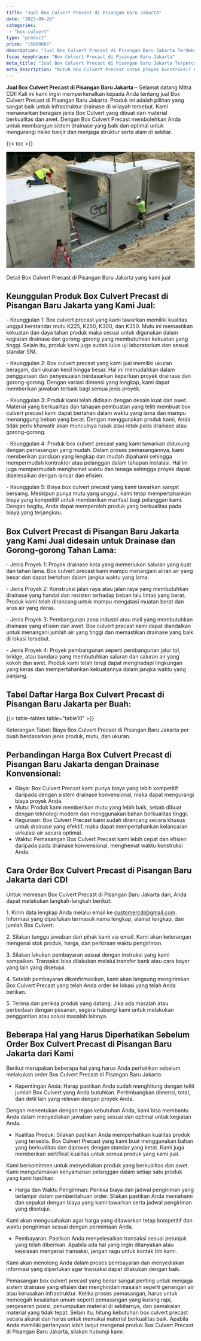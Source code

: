 ```yaml
---
title: "Jual Box Culvert Precast di Pisangan Baru Jakarta"
date: "2023-09-20"
categories:
 - "box-culvert"
type: "product"
price: "[600000]"
description: "Jual Box Culvert Precast di Pisangan Baru Jakarta Terdekat. Box Culvert Precast ini menjadi solusi utama dalam proyek pembangunan sebagai saluran drainase yang prima dan unggul. Hubungi kami untuk konsultasi mendalam."
focus_keyphrase: "Box Culvert Precast di Pisangan Baru Jakarta"
meta_title: "Jual Box Culvert Precast di Pisangan Baru Jakarta Terpercaya - CDI"
meta_description: "Butuh Box Culvert Precast untuk proyek konstruksi? Kami adalah solusi tepat dengan kualitas premium. Dapatkan informasi sekarang."
---
```


**Jual Box Culvert Precast di Pisangan Baru Jakarta** – Selamat datang Mitra CDI! Kali ini kami ingin memperkenalkan kepada Anda tentang jual Box Culvert Precast di Pisangan Baru Jakarta. Produk ini adalah pilihan yang sangat baik untuk infrastruktur drainase di wilayah tersebut. Kami menawarkan beragam jenis Box Culvert yang dibuat dari material berkualitas dan awet. Dengan Box Culvert Precast membolehkan Anda untuk membangun sistem drainase yang baik dan optimal untuk mengurangi risiko banjir dan menjaga struktur serta alam di sekitar.

{{< toc >}}

![Jual Box Culvert Precast di Pisangan Baru Jakarta](/images/box-culvert/box-culvert-18.jpg)

Detail Box Culvert Precast di Pisangan Baru Jakarta yang kami jual 

## Keunggulan Produk Box Culvert Precast di Pisangan Baru Jakarta yang Kami Jual:

\- Keunggulan 1: Box culvert precast yang kami tawarkan memiliki kualitas unggul berstandar mutu K225, K250, K300, dan K350. Mutu ini memastikan kekuatan dan daya tahan produk maka sesuai untuk digunakan dalam kegiatan drainase dan gorong-gorong yang membutuhkan kekuatan yang tinggi. Selain itu, produk kami juga sudah lulus uji laboratorium dan sesuai standar SNI.

\- Keunggulan 2: Box culvert precast yang kami jual memiliki ukuran beragam, dari ukuran kecil hingga besar. Hal ini memudahkan dalam penggunaan dan penyesuaian berdasarkan keperluan proyek drainase dan gorong-gorong. Dengan variasi dimensi yang lengkap, kami dapat memberikan jawaban terbaik bagi semua jenis proyek.

\- Keunggulan 3: Produk kami telah didisain dengan desain kuat dan awet. Material yang berkualitas dan tahapan pembuatan yang teliti membuat box culvert precast kami dapat bertahan dalam waktu yang lama dan mampu menanggung beban yang berat. Dengan menggunakan produk kami, Anda tidak perlu khawatir akan munculnya rusak atau retak pada drainase atau gorong-gorong.

\- Keunggulan 4: Produk box culvert precast yang kami tawarkan didukung dengan pemasangan yang mudah. Dalam proses pemasangannya, kami memberikan panduan yang lengkap dan mudah dipahami sehingga mempermudah kontraktor atau pelanggan dalam tahapan instalasi. Hal ini juga mempermudah menghemat waktu dan tenaga sehingga proyek dapat diselesaikan dengan lancar dan efisien.

\- Keunggulan 5: Biaya box culvert precast yang kami tawarkan sangat bersaing. Meskipun punya mutu yang unggul, kami tetap mempertahankan biaya yang kompetitif untuk memberikan manfaat bagi pelanggan kami. Dengan begitu, Anda dapat memperoleh produk yang berkualitas pada biaya yang terjangkau.

## Box Culvert Precast di Pisangan Baru Jakarta yang Kami Jual didesain untuk Drainase dan Gorong-gorong Tahan Lama:

\- Jenis Proyek 1: Proyek drainase kota yang memerlukan saluran yang kuat dan tahan lama. Box culvert precast kami mampu menangani aliran air yang besar dan dapat bertahan dalam jangka waktu yang lama.

\- Jenis Proyek 2: Konstruksi jalan raya atau jalan raya yang membutuhkan drainase yang handal dan resisten terhadap beban lalu lintas yang berat. Produk kami telah dirancang untuk mampu mengatasi muatan berat dan arus air yang deras.

\- Jenis Proyek 3: Pembangunan zona industri atau mall yang membutuhkan drainase yang efisien dan awet. Box culvert precast kami dapat diandalkan untuk menangani jumlah air yang tinggi dan memastikan drainase yang baik di lokasi tersebut.

\- Jenis Proyek 4: Proyek pembangunan seperti pembangunan jalur tol, bridge, atau bandara yang membutuhkan saluran dan saluran air yang kokoh dan awet. Produk kami telah teruji dapat menghadapi lingkungan yang keras dan mempertahankan kekuatannya dalam jangka waktu yang panjang.

## Tabel Daftar Harga Box Culvert Precast di Pisangan Baru Jakarta per Buah:

{{< table-tables table="table10" >}}

Keterangan Tabel: Biaya Box Culvert Precast di Pisangan Baru Jakarta per buah berdasarkan jenis produk, mutu, dan ukuran.

## Perbandingan Harga Box Culvert Precast di Pisangan Baru Jakarta dengan Drainase Konvensional:

*   Biaya: Box Culvert Precast kami punya biaya yang lebih kompetitif daripada dengan sistem drainase konvensional, maka dapat mengurangi biaya proyek Anda.
*   Mutu: Produk kami memberikan mutu yang lebih baik, sebab dibuat dengan teknologi modern dan menggunakan bahan berkualitas tinggi.
*   Kegunaan: Box Culvert Precast kami sudah dirancang secara khusus untuk drainase yang efektif, maka dapat mempertahankan kelancaran sirkulasi air secara optimal.
*   Waktu: Pemasangan Box Culvert Precast kami lebih cepat dan efisien daripada pada drainase konvensional, menghemat waktu konstruksi Anda.

## Cara Order Box Culvert Precast di Pisangan Baru Jakarta dari CDI

Untuk memesan Box Culvert Precast di Pisangan Baru Jakarta dari, Anda dapat melakukan langkah-langkah berikut:

1\.  Kirim data lengkap Anda melalui email ke customercdi@gmail.com. Informasi yang diperlukan termasuk nama lengkap, alamat lengkap, dan jumlah Box Culvert.

2\.  Silakan tunggu jawaban dari pihak kami via email. Kami akan keterangan mengenai stok produk, harga, dan perkiraan waktu pengiriman.

3\.  Silakan lakukan pembayaran sesuai dengan instruksi yang kami sampaikan. Transaksi bisa dilakukan melalui transfer bank atau cara bayar yang lain yang disetujui.

4\.  Setelah pembayaran dikonfirmasikan, kami akan langsung mengirimkan Box Culvert Precast yang telah Anda order ke lokasi yang telah Anda berikan.

5\.  Terima dan periksa produk yang datang. Jika ada masalah atau perbedaan dengan pesanan, segera hubungi kami untuk melakukan penggantian atau solusi masalah lainnya.

## Beberapa Hal yang Harus Diperhatikan Sebelum Order Box Culvert Precast di Pisangan Baru Jakarta dari Kami

Berikut merupakan beberapa hal yang harus Anda perhatikan sebelum melakukan order Box Culvert Precast di Pisangan Baru Jakarta:

*   Kepentingan Anda: Harap pastikan Anda sudah menghitung dengan teliti jumlah Box Culvert yang Anda butuhkan. Pertimbangkan dimensi, total, dan detil lain yang relevan dengan proyek Anda.

Dengan menentukan dengan tegas kebutuhan Anda, kami bisa membantu Anda dalam menyediakan jawaban yang sesuai dan optimal untuk kegiatan Anda.
*   Kualitas Produk: Silakan pastikan Anda memperhatikan kualitas produk yang tersedia. Box Culvert Precast yang kami buat menggunakan bahan yang berkualitas dan diproses dengan standar yang ketat. Kami juga memberikan sertifikat kualitas untuk semua produk yang kami jual.

Kami berkomitmen untuk menyediakan produk yang berkualitas dan awet. Kami mengutamakan kenyamanan pelanggan dalam setiap satu produk yang kami hasilkan.
*   Harga dan Waktu Pengiriman: Periksa biaya dan jadwal pengiriman yang terlampir dalam pemberitahuan order. Silakan pastikan Anda memahami dan sepakat dengan biaya yang kami tawarkan serta jadwal pengiriman yang disetujui.

Kami akan mengusahakan agar harga yang ditawarkan tetap kompetitif dan waktu pengiriman sesuai dengan permintaan Anda.
*   Pembayaran: Pastikan Anda menyelesaikan transaksi sesuai petunjuk yang telah diberikan. Apabila ada hal yang ingin ditanyakan atau kejelasan mengenai transaksi, jangan ragu untuk kontak tim kami.

Kami akan menolong Anda dalam proses pembayaran dan menyediakan informasi yang diperlukan agar transaksi dapat dilakukan dengan baik.

Pemasangan box culvert precast yang benar sangat penting untuk menjaga sistem drainase yang efisien dan menghindari masalah seperti genangan air atau kerusakan infrastruktur. Ketika proses pemasangan, harus untuk mencegah kesalahan umum seperti pemasangan yang kurang rapi, pergeseran posisi, penumpukan material di sekitarnya, dan pemakaian material yang tidak tepat. Selain itu, hitung kebutuhan box culvert precast secara akurat dan harus untuk memakai material berkualitas baik. Apabila Anda memiliki pertanyaan lebih lanjut mengenai produk Box Culvert Precast di Pisangan Baru Jakarta, silakan hubungi kami.
